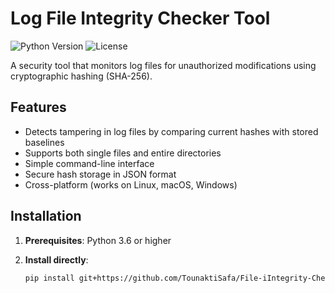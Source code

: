 # Log File Integrity Checker Tool

![Python Version](https://img.shields.io/badge/python-3.6%2B-blue)
![License](https://img.shields.io/badge/license-MIT-green)

A security tool that monitors log files for unauthorized modifications using cryptographic hashing (SHA-256).

## Features

- Detects tampering in log files by comparing current hashes with stored baselines
- Supports both single files and entire directories
- Simple command-line interface
- Secure hash storage in JSON format
- Cross-platform (works on Linux, macOS, Windows)

## Installation

1. **Prerequisites**: Python 3.6 or higher

2. **Install directly**:
   ```bash
   pip install git+https://github.com/TounaktiSafa/File-iIntegrity-Checker.git
